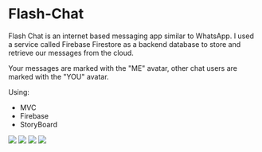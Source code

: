 # Flash-Chat #

Flash Chat is an internet based messaging app similar to WhatsApp. I used a service called Firebase Firestore as a backend database to store and retrieve our messages from the cloud. 

Your messages are marked with the "ME" avatar, other chat users are marked with the "YOU" avatar. 

Using: 

* MVC
* Firebase
* StoryBoard

![](https://s1.hostingkartinok.com/uploads/images/2022/02/c5ea63653eff0ede5c9216fcbdcd070b.jpg)
![](https://s1.hostingkartinok.com/uploads/images/2022/02/2c367ccc7ca0d4572b83084a03958969.jpg)
![](https://s1.hostingkartinok.com/uploads/images/2022/02/0d2d9bceb9380f7744a8cfc9cf32b7ad.jpg)
![](https://s1.hostingkartinok.com/uploads/images/2022/02/048c945f9ed83f8441a95f31b151aa31.jpg)
